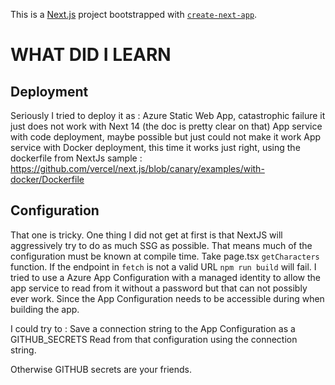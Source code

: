 This is a [Next.js](https://nextjs.org/) project bootstrapped with [`create-next-app`](https://github.com/vercel/next.js/tree/canary/packages/create-next-app).

# WHAT DID I LEARN

## Deployment 
Seriously I tried to deploy it as : 
Azure Static Web App, catastrophic failure it just does not work with Next 14 (the doc is pretty clear on that)
App service with code deployment, maybe possible but just could not make it work
App service with Docker deployment, this time it works just right, using the dockerfile from NextJs sample : https://github.com/vercel/next.js/blob/canary/examples/with-docker/Dockerfile

## Configuration 
That one is tricky. One thing I did not get at first is that NextJS will aggressively try to do as much SSG as possible. 
That means much of the configuration must be known at compile time. Take page.tsx `getCharacters` function. 
If the endpoint in `fetch` is not a valid URL `npm run build` will fail.
I tried to use a Azure App Configuration with a managed identity to allow the app service to read from it without a password
but that can not possibly ever work. Since the App Configuration needs to be accessible during when building the app.

I could try to : 
Save a connection string to the App Configuration as a GITHUB_SECRETS
Read from that configuration using the connection string.

Otherwise GITHUB secrets are your friends.